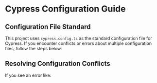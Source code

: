 # Cypress Configuration Guide

## Configuration File Standard

This project uses `cypress.config.ts` as the standard configuration file for Cypress. If you encounter conflicts or errors about multiple configuration files, follow the steps below.

## Resolving Configuration Conflicts

If you see an error like:

